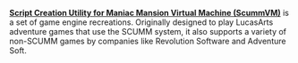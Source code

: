 [**Script Creation Utility for Maniac Mansion Virtual Machine (ScummVM)**](https://www.scummvm.org/) is a set of game engine recreations. Originally designed to play LucasArts adventure games that use the SCUMM system, it also supports a variety of non-SCUMM games by companies like Revolution Software and Adventure Soft.